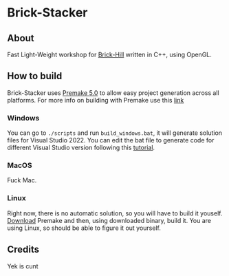# Brick-Stacker
## About
Fast Light-Weight workshop for [Brick-Hill](https://www.brick-hill.com) written in C++, using OpenGL.

## How to build
Brick-Stacker uses [Premake 5.0](https://premake.github.io) to allow easy project generation across all platforms.
For more info on building with Premake use this [link](https://premake.github.io/docs/Using-Premake)
### Windows
You can go to `./scripts` and run `build_windows.bat`, it will generate solution files for Visual Studio 2022.
You can edit the bat file to generate code for different Visual Studio version following this [tutorial](https://premake.github.io/docs/Using-Premake).
### MacOS
Fuck Mac.
### Linux
Right now, there is no automatic solution, so you will have to build it youself.
[Download](https://premake.github.io/download) Premake and then, using downloaded binary, build it.
You are using Linux, so should be able to figure it out yourself.
## Credits
Yek is cunt
